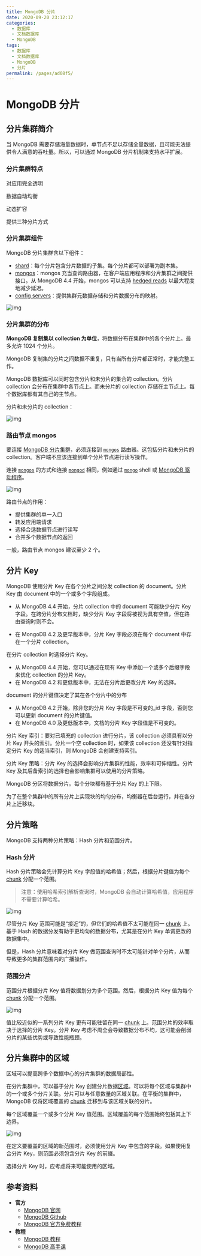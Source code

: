 ```yaml
---
title: MongoDB 分片
date: 2020-09-20 23:12:17
categories:
  - 数据库
  - 文档数据库
  - MongoDB
tags:
  - 数据库
  - 文档数据库
  - MongoDB
  - 分片
permalink: /pages/ad08f5/
---
```


# MongoDB 分片

## 分片集群简介

当 MongoDB 需要存储海量数据时，单节点不足以存储全量数据，且可能无法提供令人满意的吞吐量。所以，可以通过 MongoDB 分片机制来支持水平扩展。

### 分片集群特点

对应用完全透明

数据自动均衡

动态扩容

提供三种分片方式

### 分片集群组件

MongoDB 分片集群含以下组件：

- [shard](https://docs.mongodb.com/manual/core/sharded-cluster-shards/)：每个分片包含分片数据的子集。每个分片都可以部署为副本集。
- [mongos](https://docs.mongodb.com/manual/core/sharded-cluster-query-router/)：mongos 充当查询路由器，在客户端应用程序和分片集群之间提供接口。从 MongoDB 4.4 开始，mongos 可以支持 [hedged reads](https://docs.mongodb.com/manual/core/sharded-cluster-query-router/#mongos-hedged-reads) 以最大程度地减少延迟。
- [config servers](https://docs.mongodb.com/manual/core/sharded-cluster-config-servers/)：提供集群元数据存储和分片数据分布的映射。

![img](https://gitee.com/quyangzhao/images/raw/dev/snap/20200920210057.svg)

### 分片集群的分布

**MongoDB 复制集以 collection 为单位**，将数据分布在集群中的各个分片上。最多允许 1024 个分片。

MongoDB 复制集的分片之间数据不重复，只有当所有分片都正常时，才能完整工作。

MongoDB 数据库可以同时包含分片和未分片的集合的 collection。分片 collection 会分布在集群中各节点上。而未分片的 collection 存储在主节点上。每个数据库都有其自己的主节点。

分片和未分片的 collection：

![img](https://gitee.com/quyangzhao/images/raw/dev/snap/20200920212159.svg)

### 路由节点 mongos

要连接 [MongoDB 分片集群](https://docs.mongodb.com/manual/reference/glossary/#term-sharded-cluster)，必须连接到 [`mongos`](https://docs.mongodb.com/manual/reference/glossary/#term-mongos) 路由器。这包括分片和未分片的 collection。客户端不应该连接到单个分片节点进行读写操作。

连接 [`mongos`](https://docs.mongodb.com/manual/reference/program/mongos/#bin.mongos) 的方式和连接 [`mongod`](https://docs.mongodb.com/manual/reference/program/mongod/#bin.mongod) 相同，例如通过 [`mongo`](https://docs.mongodb.com/manual/reference/program/mongo/#bin.mongo) shell 或 [MongoDB 驱动程序](https://docs.mongodb.com/drivers/?jump=docs)。

![img](https://gitee.com/quyangzhao/images/raw/dev/snap/20200920212157.svg)

路由节点的作用：

- 提供集群的单一入口
- 转发应用端请求
- 选择合适数据节点进行读写
- 合并多个数据节点的返回

一般，路由节点 mongos 建议至少 2 个。

## 分片 Key

MongoDB 使用分片 Key 在各个分片之间分发 collection 的 document。分片 Key 由 document 中的一个或多个字段组成。

- 从 MongoDB 4.4 开始，分片 collection 中的 document 可能缺少分片 Key 字段。在跨分片分布文档时，缺少分片 Key 字段将被视为具有空值，但在路由查询时则不会。

- 在 MongoDB 4.2 及更早版本中，分片 Key 字段必须在每个 document 中存在一个分片 collection。

在分片 collection 时选择分片 Key。

- 从 MongoDB 4.4 开始，您可以通过在现有 Key 中添加一个或多个后缀字段来优化 collection 的分片 Key。
- 在 MongoDB 4.2 和更低版本中，无法在分片后更改分片 Key 的选择。

document 的分片键值决定了其在各个分片中的分布

- 从 MongoDB 4.2 开始，除非您的分片 Key 字段是不可变的\_id 字段，否则您可以更新 document 的分片键值。
- 在 MongoDB 4.0 及更低版本中，文档的分片 Key 字段值是不可变的。

分片 Key 索引：要对已填充的 collection 进行分片，该 collection 必须具有以分片 Key 开头的索引。分片一个空 collection 时，如果该 collection 还没有针对指定分片 Key 的适当索引，则 MongoDB 会创建支持索引。

分片 Key 策略：分片 Key 的选择会影响分片集群的性能，效率和可伸缩性。分片 Key 及其后备索引的选择也会影响集群可以使用的分片策略。

MongoDB 分区将数据分片。每个分块都有基于分片 Key 的上下限。

为了在整个集群中的所有分片上实现块的均匀分布，均衡器在后台运行，并在各分片上迁移块。

## 分片策略

MongoDB 支持两种分片策略：Hash 分片和范围分片。

### Hash 分片

Hash 分片策略会先计算分片 Key 字段值的哈希值；然后，根据分片键值为每个 [chunk](https://docs.mongodb.com/manual/reference/glossary/#term-chunk) 分配一个范围。

> 注意：使用哈希索引解析查询时，MongoDB 会自动计算哈希值，应用程序不需要计算哈希。

![img](https://gitee.com/quyangzhao/images/raw/dev/snap/20200920213343.svg)

尽管分片 Key 范围可能是“接近”的，但它们的哈希值不太可能在同一 [chunk](https://docs.mongodb.com/manual/reference/glossary/#term-chunk) 上。基于 Hash 的数据分发有助于更均匀的数据分布，尤其是在分片 Key 单调更改的数据集中。

但是，Hash 分片意味着对分片 Key 做范围查询时不太可能针对单个分片，从而导致更多的集群范围内的广播操作。

### 范围分片

范围分片根据分片 Key 值将数据划分为多个范围。然后，根据分片 Key 值为每个 [chunk](https://docs.mongodb.com/manual/reference/glossary/#term-chunk) 分配一个范围。

![img](https://gitee.com/quyangzhao/images/raw/dev/snap/20200920213345.svg)

值比较近似的一系列分片 Key 更有可能驻留在同一 [chunk](https://docs.mongodb.com/manual/reference/glossary/#term-chunk) 上。范围分片的效率取决于选择的分片 Key。分片 Key 考虑不周全会导致数据分布不均，这可能会削弱分片的某些优势或导致性能瓶颈。

## 分片集群中的区域

区域可以提高跨多个数据中心的分片集群的数据局部性。

在分片集群中，可以基于分片 Key 创建分片数据[区域](https://docs.mongodb.com/manual/reference/glossary/#term-zone)。可以将每个区域与集群中的一个或多个分片关联。分片可以与任意数量的区域关联。在平衡的集群中，MongoDB 仅将区域覆盖的 [chunk](https://docs.mongodb.com/manual/reference/glossary/#term-chunk) 迁移到与该区域关联的分片。

每个区域覆盖一个或多个分片 Key 值范围。区域覆盖的每个范围始终包括其上下边界。

![img](https://gitee.com/quyangzhao/images/raw/dev/snap/20200920214854.svg)

在定义要覆盖的区域的新范围时，必须使用分片 Key 中包含的字段。如果使用复合分片 Key，则范围必须包含分片 Key 的前缀。

选择分片 Key 时，应考虑将来可能使用的区域。

## 参考资料

- **官方**
  - [MongoDB 官网](https://www.mongodb.com/)
  - [MongoDB Github](https://github.com/mongodb/mongo)
  - [MongoDB 官方免费教程](https://university.mongodb.com/)
- **教程**
  - [MongoDB 教程](https://www.runoob.com/mongodb/mongodb-tutorial.html)
  - [MongoDB 高手课](https://time.geekbang.org/course/intro/100040001)
